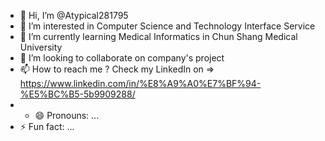 - 👋 Hi, I’m @Atypical281795
- 👀 I’m interested in Computer Science and Technology Interface Service
- 🌱 I’m currently learning Medical Informatics in Chun Shang Medical University
- 💞️ I’m looking to collaborate on company's project
- 📫 How to reach me ? Check my LinkedIn on => https://www.linkedin.com/in/%E8%A9%A0%E7%BF%94-%E5%BC%B5-5b9909288/
- - 😄 Pronouns: ...
- ⚡ Fun fact: ...

<!---
Atypical281795/Atypical281795 is a ✨ special ✨ repository because its `README.md` (this file) appears on your GitHub profile.
You can click the Preview link to take a look at your changes.
--->
